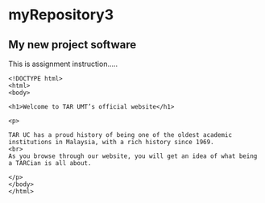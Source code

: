 # myRepository3
## My new project software

This is assignment instruction.....

```
<!DOCTYPE html>
<html>
<body>

<h1>Welcome to TAR UMT’s official website</h1>

<p>

TAR UC has a proud history of being one of the oldest academic institutions in Malaysia, with a rich history since 1969. 
<br>
As you browse through our website, you will get an idea of what being a TARCian is all about.

</p>
</body>
</html>
```
